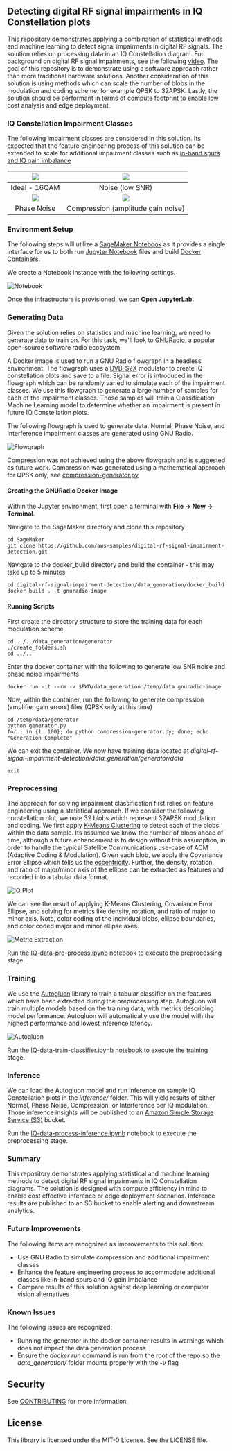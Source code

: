## Detecting digital RF signal impairments in IQ Constellation plots

This repository demonstrates applying a combination of statistical methods and machine learning to detect signal impairments in digital RF signals. The
solution relies on processing data in an IQ Constellation diagram. For background on digital RF signal impairments,
see the following [video](https://www.youtube.com/watch?v=aQd_zBytid8). The goal of this repository is to
demonstrate using a software approach rather than more traditional hardware solutions.
Another consideration of this solution is using methods which can scale the number of blobs in the
modulation and coding scheme, for example QPSK to 32APSK.
Lastly, the solution should be performant in terms of compute footprint to enable low cost analysis and edge deployment.

### IQ Constellation Impairment Classes

The following impairment classes are considered in this solution. Its expected that the feature engineering
process of this solution can be extended to scale for additional impairment classes such as [in-band spurs
and IQ gain imbalance](https://rahsoft.com/2022/10/16/understanding-constellation-distortions/)

|   ![](repository_images/normal_plot.png)    |    ![](repository_images/noise_plot.png)    |
| :-----------------------------------------: | :-----------------------------------------: |
|                Ideal - 16QAM                |               Noise (low SNR)               |
| ![](repository_images/phase_noise_plot.png) | ![](repository_images/compression_plot.png) |
|                 Phase Noise                 |     Compression (amplitude gain noise)      |

### Environment Setup

The following steps will utilize a [SageMaker Notebook](https://aws.amazon.com/sagemaker/notebooks/) as it provides a single interface
for us to both run [Jupyter Notebook](https://jupyter.org/) files and build [Docker Containers](https://www.docker.com/resources/what-container/).

We create a Notebook Instance with the following settings.

![Notebook](repository_images/notebook_setup.png)

Once the infrastructure is provisioned, we can **Open JupyterLab**.

### Generating Data

Given the solution relies on statistics and machine learning, we need to generate data to train on.
For this task, we'll look to [GNURadio](https://www.gnuradio.org/), a popular open-source software radio ecosystem.

A Docker image is used to run a GNU Radio flowgraph in a headless environment.
The flowgraph uses a [DVB-S2X](https://en.wikipedia.org/wiki/DVB-S2X) modulator to create IQ constellation plots
and save to a file. Signal error is introduced in the flowgraph which can be randomly varied to simulate each of the impairment classes.
We use this flowgraph to generate a large number of samples for each of the impairment classes.
Those samples will train a Classification Machine Learning model to determine whether an impairment is present in future IQ Constellation plots.

The following flowgraph is used to generate data. Normal, Phase Noise, and Interference impairment classes are generated using GNU Radio.

![Flowgraph](repository_images/flowgraph.png)

Compression was not achieved using the above flowgraph and is suggested as future work.
Compression was generated using a mathematical approach for QPSK only, see [compression-generator.py](./data_generation/generator/compression-generator.py)

#### Creating the GNURadio Docker Image

Within the Jupyter environment, first open a terminal with **File -> New -> Terminal**.

Navigate to the SageMaker directory and clone this repository

```
cd SageMaker
git clone https://github.com/aws-samples/digital-rf-signal-impairment-detection.git
```

Navigate to the docker_build directory and build the container - this may take up to 5 minutes

```
cd digital-rf-signal-impairment-detection/data_generation/docker_build
docker build . -t gnuradio-image
```

#### Running Scripts

First create the directory structure to store the training data for each modulation scheme.

```
cd ../../data_generation/generator
./create_folders.sh
cd ../..
```

Enter the docker container with the following to generate low SNR noise and phase noise impairments

```
docker run -it --rm -v $PWD/data_generation:/temp/data gnuradio-image
```

Now, within the container, run the following to generate compression (amplifier gain errors) files
(QPSK only at this time)

```
cd /temp/data/generator
python generator.py
for i in {1..100}; do python compression-generator.py; done; echo "Generation Complete"
```

We can exit the container. We now have training data located at
_digital-rf-signal-impairment-detection/data_generation/generator/data_

```
exit
```

### Preprocessing

The approach for solving impairment classification first relies on feature engineering using a statistical approach.
If we consider the following constellation plot, we note 32 blobs which represent 32APSK modulation and coding.
We first apply [K-Means Clustering](https://scikit-learn.org/stable/modules/generated/sklearn.cluster.KMeans.html)
to detect each of the blobs within the data sample.
Its assumed we know the number of blobs ahead of time, although a future enhancement is to design without this assumption,
in order to handle the typical Satellite Communications use-case of ACM (Adaptive Coding & Modulation).
Given each blob, we apply the Covariance Error Ellipse which tells us the [eccentricity](<https://en.wikipedia.org/wiki/Eccentricity_(mathematics)>).
Further, the density, rotation, and ratio of major/minor axis of the ellipse can be extracted as features and recorded into
a tabular data format.

![IQ Plot](repository_images/raw_iq_data.png)

We can see the result of applying K-Means Clustering, Covariance Error Ellipse, and solving for metrics like density, rotation,
and ratio of major to minor axis.
Note, color coding of the individual blobs, ellipse boundaries, and color coded major and minor ellipse axes.

![Metric Extraction](repository_images/feature_extraction.png)

Run the [IQ-data-pre-process.ipynb](./notebooks/IQ-data-pre-process.ipynb) notebook to execute the preprocessing stage.

### Training

We use the [Autogluon](https://auto.gluon.ai/) library to train a tabular classifier on the features which
have been extracted during the preprocessing step.
Autogluon will train multiple models based on the training data, with metrics describing model performance.
Autogluon will automatically use the model with the highest performance and lowest inference latency.

![Autogluon](repository_images/autogluon.png)

Run the [IQ-data-train-classifier.ipynb](./notebooks/IQ-data-train-classifier.ipynb) notebook to execute the training stage.

### Inference

We can load the Autogluon model and run inference on sample IQ Constellation plots in the _inference/_ folder.
This will yield results of either Normal, Phase Noise, Compression, or Interference per IQ modulation. Those inference insights will be published to an [Amazon Simple Storage Service (S3)](https://aws.amazon.com/s3/) bucket.

Run the [IQ-data-process-inference.ipynb](./notebooks/IQ-data-process-inference.ipynb) notebook to execute the preprocessing stage.

### Summary

This repository demonstrates applying statistical and machine learning methods to detect digital RF signal impairments in IQ Constellation diagrams. The solution is designed with compute efficiency in mind to enable cost effective inference or edge deployment scenarios. Inference results are published to an S3 bucket to enable alerting and downstream analytics.

### Future Improvements

The following items are recognized as improvements to this solution:

- Use GNU Radio to simulate compression and additional impairment classes
- Enhance the feature engineering process to accommodate additional classes like in-band spurs
  and IQ gain imbalance
- Compare results of this solution against deep learning or computer vision alternatives

### Known Issues

The following issues are recognized:

- Running the generator in the docker container results in warnings which does not impact the data generation process
- Ensure the _docker run_ command is run from the root of the repo so the _data_generation/_ folder mounts properly with the _-v_ flag

## Security

See [CONTRIBUTING](CONTRIBUTING.md#security-issue-notifications) for more information.

## License

This library is licensed under the MIT-0 License. See the LICENSE file.
